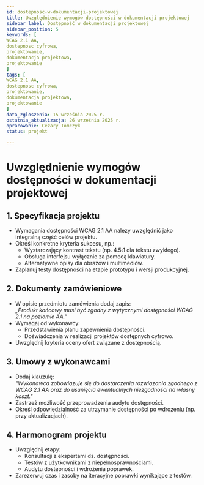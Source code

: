 ```yaml
---
id: dostepnosc-w-dokumentacji-projektowej
title: Uwzględnienie wymogów dostępności w dokumentacji projektowej
sidebar_label: Dostępność w dokumentacji projektowej
sidebar_position: 5 
keywords: [
WCAG 2.1 AA, 
dostepnosc cyfrowa, 
projektowanie,
dokumentacja projektowa,
projektowanie
]
tags: [
WCAG 2.1 AA, 
dostepnosc cyfrowa, 
projektowanie,
dokumentacja projektowa,
projektowanie
]
data_zgloszenia: 15 września 2025 r.
ostatnia_aktualizacja: 26 września 2025 r.
opracowanie: Cezary Tomczyk
status: projekt

---
```




# Uwzględnienie wymogów dostępności w dokumentacji projektowej

## 1. Specyfikacja projektu

- Wymagania dostępności WCAG 2.1 AA należy uwzględnić jako integralną część celów projektu.
- Określ konkretne kryteria sukcesu, np.:
  - Wystarczający kontrast tekstu (np. 4.5:1 dla tekstu zwykłego).
  - Obsługa interfejsu wyłącznie za pomocą klawiatury.
  - Alternatywne opisy dla obrazów i multimediów.
- Zaplanuj testy dostępności na etapie prototypu i wersji produkcyjnej.

## 2. Dokumenty zamówieniowe

- W opisie przedmiotu zamówienia dodaj zapis:  
  _„Produkt końcowy musi być zgodny z wytycznymi dostępności WCAG 2.1 na poziomie AA.”_
- Wymagaj od wykonawcy:
  - Przedstawienia planu zapewnienia dostępności.
  - Doświadczenia w realizacji projektów dostępnych cyfrowo.
- Uwzględnij kryteria oceny ofert związane z dostępnością.

## 3. Umowy z wykonawcami

- Dodaj klauzulę:  
  _"Wykonawca zobowiązuje się do dostarczenia rozwiązania zgodnego z WCAG 2.1 AA oraz do usunięcia ewentualnych niezgodności na własny koszt."_
- Zastrzeż możliwość przeprowadzenia audytu dostępności.
- Określ odpowiedzialność za utrzymanie dostępności po wdrożeniu (np. przy aktualizacjach).

## 4. Harmonogram projektu

- Uwzględnij etapy:
  - Konsultacji z ekspertami ds. dostępności.
  - Testów z użytkownikami z niepełnosprawnościami.
  - Audytu dostępności i wdrożenia poprawek.
- Zarezerwuj czas i zasoby na iteracyjne poprawki wynikające z testów.